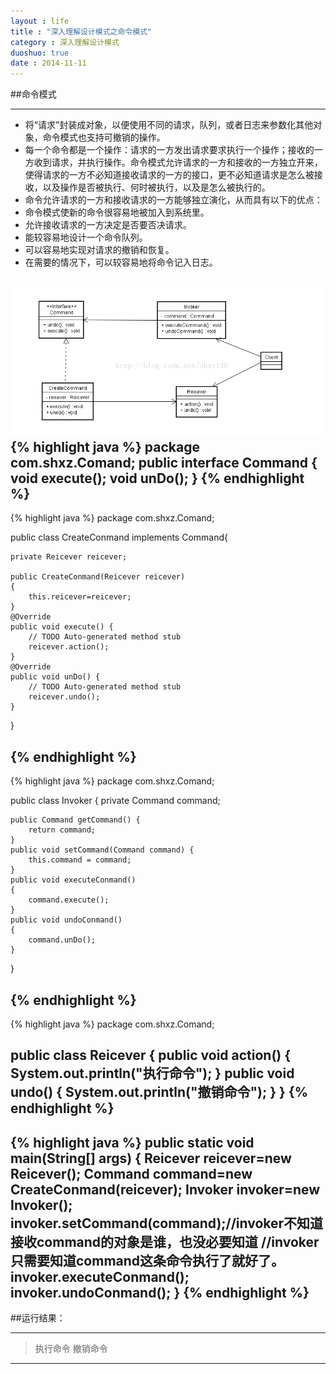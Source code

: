 ```yaml
---
layout : life
title : "深入理解设计模式之命令模式"
category : 深入理解设计模式
duoshuo: true
date : 2014-11-11
---
```


##命令模式

-------------

* 将“请求”封装成对象，以便使用不同的请求，队列，或者日志来参数化其他对象，命令模式也支持可撤销的操作。
* 每一个命令都是一个操作：请求的一方发出请求要求执行一个操作；接收的一方收到请求，并执行操作。命令模式允许请求的一方和接收的一方独立开来，使得请求的一方不必知道接收请求的一方的接口，更不必知道请求是怎么被接收，以及操作是否被执行、何时被执行，以及是怎么被执行的。
* 命令允许请求的一方和接收请求的一方能够独立演化，从而具有以下的优点：
 * 命令模式使新的命令很容易地被加入到系统里。
 * 允许接收请求的一方决定是否要否决请求。
 * 能较容易地设计一个命令队列。
 * 可以容易地实现对请求的撤销和恢复。
 * 在需要的情况下，可以较容易地将命令记入日志。

 
![onepiece](/life/picture/command.png)
{% highlight java %}
package com.shxz.Comand;
public interface Command {
	void execute();
	void unDo();
}
{% endhighlight %}
-----------
{% highlight java %}
package com.shxz.Comand;

public class CreateConmand implements Command{

	private Reicever reicever;
	
	public CreateConmand(Reicever reicever)
	{
		this.reicever=reicever;
	}
	@Override
	public void execute() {
		// TODO Auto-generated method stub
		reicever.action();
	}
	@Override
	public void unDo() {
		// TODO Auto-generated method stub
		reicever.undo();
	}
}

{% endhighlight %}
-----------
{% highlight java %}
package com.shxz.Comand;

public class Invoker {
	private Command command;

	public Command getCommand() {
		return command;
	}
	public void setCommand(Command command) {
		this.command = command;
	}
	public void executeConmand()
	{
		command.execute();
	}
	public void undoConmand()
	{
		command.unDo();
	}
}

{% endhighlight %}
-----------
{% highlight java %}
package com.shxz.Comand;

public class Reicever {
	public void action()
	{
		System.out.println("执行命令");
	}
	public void undo()
	{
		System.out.println("撤销命令");
	}
}
{% endhighlight %}
-----------
{% highlight java %}
	public static void main(String[] args)
	{
		Reicever reicever=new Reicever();
		Command command=new CreateConmand(reicever);
		Invoker invoker=new Invoker();
		invoker.setCommand(command);//invoker不知道接收command的对象是谁，也没必要知道
		//invoker只需要知道command这条命令执行了就好了。
		invoker.executeConmand();
		invoker.undoConmand();
	}
{% endhighlight %}
-----------
##运行结果：

----------------
>执行命令
>撤销命令

----------------